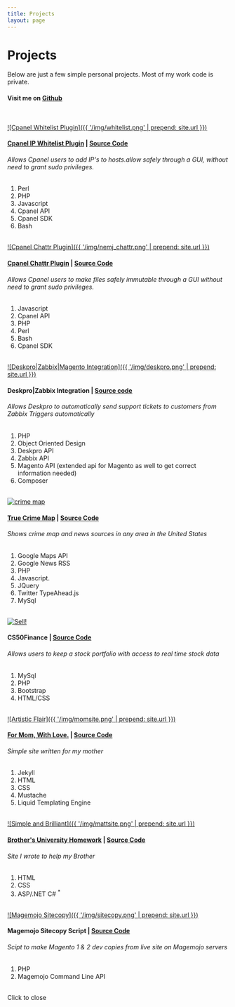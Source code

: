 ```yaml
---
title: Projects
layout: page
---
```


# Projects

Below are just a few simple personal projects. Most of my work code is private.

#### Visit me on <a href="https://github.com/djfordz" target="_blank">Github</a>

<br />

<a class="trigger" href="{{ '/img/whitelist.png' | prepend: site.url }}">![Cpanel Whitelist Plugin]({{ '/img/whitelist.png' | prepend: site.url }})</a>

#### <a href="https://applications.cpanel.net/listings/view/SSH-Whitelist-Plugin" target="_blank">Cpanel IP Whitelist Plugin</a> | [Source Code](https://github.com/djfordz/cpanel_ssh_whitelist)
###### Allows Cpanel users to add IP's to hosts.allow safely through a GUI, without need to grant sudo privileges.
1. Perl
2. PHP
3. Javascript
4. Cpanel API
5. Cpanel SDK
6. Bash
<br /><br />

<a class="trigger" href="{{ '/img/nemj_chattr.png' | prepend: site.url }}">![Cpanel Chattr Plugin]({{ '/img/nemj_chattr.png' | prepend: site.url }})</a>

#### <a href="https://applications.cpanel.net/listings/view/Cpanel-Lock-Files-Chattr-Plugin" target="_blank">Cpanel Chattr Plugin</a> | [Source Code](https://github.com/djfordz/cpanel_chattr_plugin)
###### Allows Cpanel users to make files safely immutable through a GUI without need to grant sudo privileges.
1. Javascript 
2. Cpanel API
3. PHP
4. Perl
5. Bash
6. Cpanel SDK
<br /><br />

<a class='trigger' href="{{ '/img/deskpro.png' | prepend: site.url }}">![Deskpro|Zabbix|Magento Integration]({{ '/img/deskpro.png' | prepend: site.url }})</a>

#### Deskpro|Zabbix Integration | [Source code](https://github.com/djfordz/Deskpro_ZabbixAlerts/)
###### Allows Deskpro to automatically send support tickets to customers from Zabbix Triggers automatically
1. PHP
2. Object Oriented Design
3. Deskpro API
4. Zabbix API
5. Magento API (extended api for Magento as well to get correct information needed) 
6. Composer
<br /><br />

<a class="trigger" href="https://cloud.githubusercontent.com/assets/5413221/8270533/ccc4d2b4-17a7-11e5-9d87-a55cc8e877d6.png">![crime map](https://cloud.githubusercontent.com/assets/5413221/8270533/ccc4d2b4-17a7-11e5-9d87-a55cc8e877d6.png)</a>

#### <a href="http://mefu.ninja" target="_blank">True Crime Map</a> | [Source Code](https://github.com/djfordz/cs50_psets/tree/master/pset8)
###### Shows crime map and news sources in any area in the United States
1. Google Maps API
2. Google News RSS 
3. PHP
4. Javascript.
5. JQuery
6. Twitter TypeAhead.js
7. MySql
<br /><br />

<a class='trigger' href='https://cloud.githubusercontent.com/assets/5413221/8270529/b2f24ea2-17a7-11e5-95ec-4f192f04e558.png'>![Sell!](https://cloud.githubusercontent.com/assets/5413221/8270529/b2f24ea2-17a7-11e5-95ec-4f192f04e558.png)</a>

#### CS50Finance | [Source Code](https://github.com/djfordz/cs50_psets/tree/master/pset7)
###### Allows users to keep a stock portfolio with access to real time stock data 
1. MySql
2. PHP
3. Bootstrap
4. HTML/CSS
<br /><br />

<a class="trigger" href="{{ '/img/momsite.png' | prepend: site.url }}">![Artistic Flair]({{ '/img/momsite.png' | prepend: site.url }})</a>

#### <a href="http://christineford.org" target="_blank">For Mom, With Love.</a> | [Source Code](https://github.com/djfordz/christineford.org)
###### Simple site written for my mother
1. Jekyll
2. HTML
3. CSS
4. Mustache
5. Liquid Templating Engine
<br /><br />

<a class="trigger" href="{{ '/img/mattsite.png' | prepend: site.url }}">![Simple and Brilliant]({{ '/img/mattsite.png' | prepend: site.url }})</a>

#### <a href="http://djfordz.com/matt" target="_blank">Brother's University Homework</a> | [Source Code](https://github.com/djfordz/matt)
###### Site I wrote to help my Brother
1. HTML
2. CSS
3. ASP/.NET C# <sup>*</sup>
<br /><br />

<a class='trigger' href="{{ '/img/sitecopy.png' | prepend: site.url }}">![Magemojo Sitecopy]({{ '/img/sitecopy.png' | prepend: site.url }})</a>

#### Magemojo Sitecopy Script | [Source Code](https://github.com/djfordz/php_scripts/master/sitecopy)
###### Scipt to make Magento 1 & 2 dev copies from live site on Magemojo servers
1. PHP
2. Magemojo Command Line API
<br /><br />

<div id="lightbox">
    <p>Click to close</p>
    <div id="content">
    </div>
</div>

